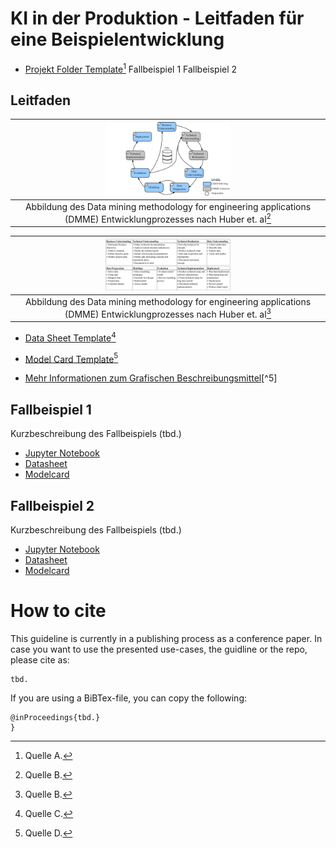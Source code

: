 # KI in der Produktion - Leitfaden für eine Beispielentwicklung

- [Projekt Folder Template](templates/folder-structure)[^1]
Fallbeispiel 1 
Fallbeispiel 2

## Leitfaden

| <img src="/templates/figures/figures-DMME.png" width="200"/>|
|:--:|
| Abbildung des Data mining methodology for engineering applications (DMME) Entwicklungprozesses nach Huber et. al[^2] |

| <img src="/templates/figures/process-steps.png" width="200"/>|
|:--:|
| Abbildung des Data mining methodology for engineering applications (DMME) Entwicklungprozesses nach Huber et. al[^2] |

- [Data Sheet Template](templates/datasheets/datasheet-for-dataset-template.md)[^3]

- [Model Card Template](templates/modelcards/model-card-template.md)[^4]

- [Mehr Informationen zum Grafischen Beschreibungsmittel](https://github.com/schiesem/GML-AIAAS)[^5]

## Fallbeispiel 1
Kurzbeschreibung des Fallbeispiels (tbd.)

- [Jupyter Notebook](tbd.)
- [Datasheet](use-case-1/reports/datasheet.md)
- [Modelcard](use-case-1/reports/model-card.md)

## Fallbeispiel 2
Kurzbeschreibung des Fallbeispiels (tbd.)

- [Jupyter Notebook](use-case-2/notebooks/project.ipynb)
- [Datasheet](use-case-2/reports/datasheet.md)
- [Modelcard](use-case-2/reports/model-card.md)

# How to cite

This guideline is currently in a publishing process as a conference paper.
In case you want to use the presented use-cases, the guidline or the repo, please cite as:
```
tbd.
```
If you are using a BiBTex-file, you can copy the following:
```
@inProceedings{tbd.}
}
```

[^1]: Quelle A.
[^2]: Quelle B.
[^3]: Quelle C.
[^4]: Quelle D.
